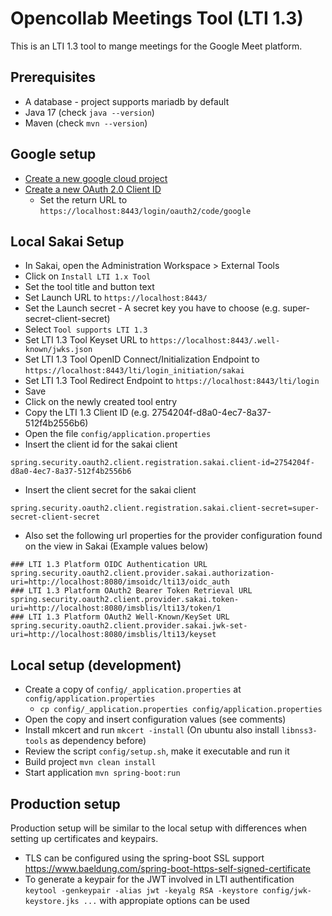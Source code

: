 # Opencollab Meetings Tool (LTI 1.3)

This is an LTI 1.3 tool to mange meetings for the Google Meet platform.

## Prerequisites
* A database - project supports mariadb by default
* Java 17 (check `java --version`)
* Maven (check `mvn --version`)

## Google setup
* [Create a new google cloud project](https://support.google.com/googleapi/answer/6251787#zippy=%2Ccreate-a-project)
* [Create a new OAuth 2.0 Client ID](https://support.google.com/cloud/answer/6158849)
  * Set the return URL to `https://localhost:8443/login/oauth2/code/google`

## Local Sakai Setup

* In Sakai, open the Administration Workspace > External Tools
* Click on `Install LTI 1.x Tool`
* Set the tool title and button text
* Set Launch URL to `https://localhost:8443/`
* Set the Launch secret - A secret key you have to choose (e.g. super-secret-client-secret)
* Select `Tool supports LTI 1.3`
* Set LTI 1.3 Tool Keyset URL to `https://localhost:8443/.well-known/jwks.json`
* Set LTI 1.3 Tool OpenID Connect/Initialization Endpoint to `https://localhost:8443/lti/login_initiation/sakai`
* Set LTI 1.3 Tool Redirect Endpoint to `https://localhost:8443/lti/login`
* Save
* Click on the newly created tool entry
* Copy the LTI 1.3 Client ID (e.g. 2754204f-d8a0-4ec7-8a37-512f4b2556b6)
* Open the file `config/application.properties`
* Insert the client id for the sakai client
```
spring.security.oauth2.client.registration.sakai.client-id=2754204f-d8a0-4ec7-8a37-512f4b2556b6
```
* Insert the client secret for the sakai client
```
spring.security.oauth2.client.registration.sakai.client-secret=super-secret-client-secret
```
* Also set the following url properties for the provider configuration found on the view in Sakai (Example values below)
```
### LTI 1.3 Platform OIDC Authentication URL
spring.security.oauth2.client.provider.sakai.authorization-uri=http://localhost:8080/imsoidc/lti13/oidc_auth
### LTI 1.3 Platform OAuth2 Bearer Token Retrieval URL
spring.security.oauth2.client.provider.sakai.token-uri=http://localhost:8080/imsblis/lti13/token/1
### LTI 1.3 Platform OAuth2 Well-Known/KeySet URL
spring.security.oauth2.client.provider.sakai.jwk-set-uri=http://localhost:8080/imsblis/lti13/keyset
```

## Local setup (development)

* Create a copy of `config/_application.properties` at `config/application.properties`
  * `cp config/_application.properties config/application.properties`
* Open the copy and insert configuration values (see comments)
* Install mkcert and run `mkcert -install` (On ubuntu also install `libnss3-tools` as dependency before)
* Review the script `config/setup.sh`, make it executable and run it
* Build project `mvn clean install`
* Start application `mvn spring-boot:run`

## Production setup

Production setup will be similar to the local setup with differences when setting up certificates and keypairs.

* TLS can be configured using the spring-boot SSL support https://www.baeldung.com/spring-boot-https-self-signed-certificate
* To generate a keypair for the JWT involved in LTI authentification
`keytool -genkeypair -alias jwt -keyalg RSA -keystore config/jwk-keystore.jks ...` with appropiate options can be used
